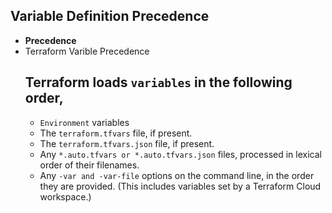 ## Variable Definition Precedence
- **Precedence**
- Terraform Varible Precedence
    ## Terraform loads `variables` in the following order,
    - `Environment` variables
    - The `terraform.tfvars` file, if present.
    - The `terraform.tfvars.json` file, if present.
    - Any `*.auto.tfvars or *.auto.tfvars.json` files, processed in lexical order of their filenames.
    - Any `-var and -var-file` options on the command line, in the order they are provided. (This includes variables set by a Terraform Cloud workspace.)
